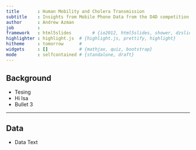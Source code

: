 ```yaml
---
title       : Human Mobility and Cholera Transmission
subtitle    : Insights from Mobile Phone Data from the D4D competition
author      : Andrew Azman
job         : 
framework   : html5slides        # {io2012, html5slides, shower, dzslides, ...}
highlighter : highlight.js  # {highlight.js, prettify, highlight}
hitheme     : tomorrow      # 
widgets     : []            # {mathjax, quiz, bootstrap}
mode        : selfcontained # {standalone, draft}
---
```


## Background

* Tesing
* Hi Isa
* Bullet 3

---

## Data
* Data Text



